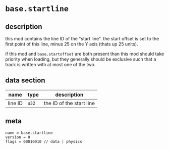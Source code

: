 # `base.startline`
## description
this mod contains the line ID of the "start line". the start offset is set to the first point of this line, minus 25 on the Y axis (thats up 25 units).

if this mod and `base.startoffset` are both present than this mod should take priority when loading, but they generally should be exclusive such that a track is written with at most one of the two.

## data section
name|type|description|
-|-|-|
line ID|`u32`|the ID of the start line|

## meta
```
name = base.startline
version = 0
flags = 00010010 // data | physics
```
